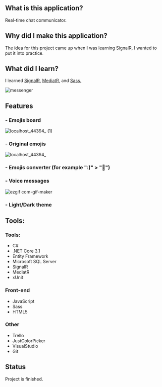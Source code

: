 ## What is this application?
Real-time chat communicator. 


## Why did I make this application?
The idea for this project came up when I was learning SignalR, I wanted to put it into practice. 

## What did I learn?
I learned <a href="https://dotnet.microsoft.com/apps/aspnet/signalr">SignalR</a>, <a href="https://medium.com/@ducmeit/net-core-using-cqrs-pattern-with-mediatr-part-1-55557e90931b">MediatR</a>, and <a href="https://sass-lang.com/">Sass.</a>

![messenger](https://user-images.githubusercontent.com/52860350/123298884-3f6def00-d519-11eb-9d9c-31052af42a6e.jpg)

## Features

### - Emojis board <br>
![localhost_44394_ (1)](https://user-images.githubusercontent.com/52860350/98682836-a8c33800-2364-11eb-8c92-fae8f0307f4a.png)


### - Original emojis <br>
![localhost_44394_](https://user-images.githubusercontent.com/52860350/98682277-086d1380-2364-11eb-8471-fe4c034ded13.png)

### - Emojis converter (for example ":)" > "🙂")

### - Voice messages <br>
![ezgif com-gif-maker](https://user-images.githubusercontent.com/52860350/98684180-289dd200-2366-11eb-8d87-6d236a1a4ce8.gif)

### - Light/Dark theme
 
## Tools: 

### Tools:
 * C#
 * .NET Core 3.1
 * Entity Framework
 * Microsoft SQL Server
 * SignalR
 * MediatR
 * xUnit

### Front-end
 * JavaScript
 * Sass
 * HTML5

### Other
 * Trello
 * JustColorPicker
 * VisualStudio
 * Git
 
## Status
Project is finished.
 
 


